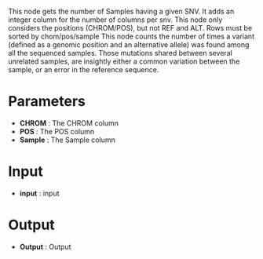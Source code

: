 This node gets the number of Samples having a given SNV.
It adds an integer column for the number of columns per snv.
This node only considers the positions (CHROM/POS), but not REF and ALT.
Rows must be sorted by chom/pos/sample
This node counts the number of times a variant (defined as a genomic position and an alternative allele) was found among all the sequenced samples.
Those mutations shared between several unrelated samples, are insightly either a common variation between the sample, or an error in the reference sequence.

# Parameters #

  * **CHROM** : The CHROM column
  * **POS** : The POS column
  * **Sample** : The Sample column

# Input #

  * **input** : input


# Output #

  * **Output** : Output